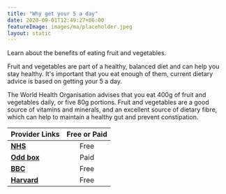 ```yaml
---
title: "Why get your 5 a day"
date: 2020-09-01T12:49:27+06:00
featureImage: images/ma/placeholder.jpeg
layout: static
---
```


Learn about the benefits of eating fruit and vegetables.

Fruit and vegetables are part of a healthy, balanced diet and can help you stay healthy. It's important that you eat enough of them, current dietary advice is based on getting your 5 a day.

The World Health Organisation advises that you eat 400g of fruit and vegetables daily, or five 80g portions. Fruit and vegetables are a good source of vitamins and minerals, and an excellent source of dietary fibre, which can help to maintain a healthy gut and prevent constipation.

| Provider Links      | Free or Paid  |  
| :-----------          | :--------------:      |  
| [**NHS**](https://www.nhs.uk/live-well/eat-well/5-a-day/why-5-a-day/) | Free | 
| [**Odd box**](https://www.oddbox.co.uk/) | Paid | 
| [**BBC**](https://www.bbcgoodfood.com/howto/guide/easy-ways-7-day) | Free | 
| [**Harvard**](https://www.hsph.harvard.edu/nutritionsource/what-should-you-eat/vegetables-and-fruits/) | Free | 
  

<br/><br/>






